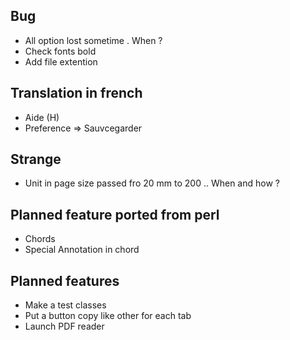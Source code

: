 
Bug
----

- All option lost sometime . When ?
- Check fonts bold
- Add file extention


Translation in french
---------------------

- Aide (H)
- Preference => Sauvcegarder



Strange
-------

- Unit in page size passed fro 20 mm to 200 .. When and how ?


Planned feature ported from perl
--------------------------------
- Chords
- Special Annotation in chord



Planned features
------------------
- Make a test classes
- Put a button  copy like other for each tab
- Launch PDF reader

